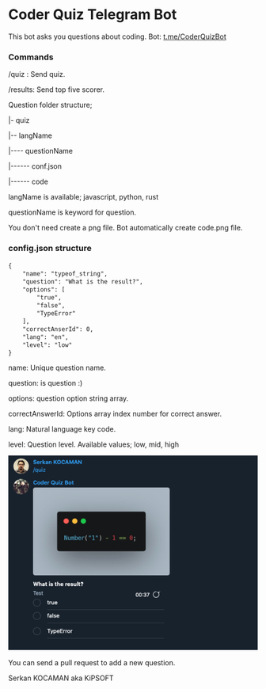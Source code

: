 # Coder Quiz Telegram Bot ###
This bot asks you questions about coding. Bot: [t.me/CoderQuizBot](t.me/CoderQuizBot)

### Commands

/quiz : Send quiz.

/results: Send top five scorer.

Question folder structure;

|- quiz 

|-- langName 

|---- questionName 

|------ conf.json 

|------ code 

langName is available; javascript, python, rust

questionName is keyword for question.

You don't need create a png file. Bot automatically create code.png file.


### config.json structure

```
{
    "name": "typeof_string",
    "question": "What is the result?",
    "options": [
        "true",
        "false",
        "TypeError"
    ],
    "correctAnserId": 0,
    "lang": "en",
    "level": "low"
}
```
name: Unique question name.

question: is question :)

options: question option string array.

correctAnswerId: Options array index number for correct answer.

lang: Natural language key code.

level: Question level. Available values; low, mid, high


![Coder Quiz Telegram Bot](./demo.png)

You can send a pull request to add a new question.

Serkan KOCAMAN aka KiPSOFT
